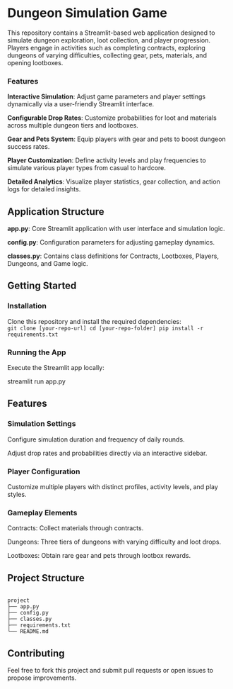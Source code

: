 <h1> Dungeon Simulation Game </h1>

This repository contains a Streamlit-based web application designed to simulate dungeon exploration, loot collection, and player progression. Players engage in activities such as completing contracts, exploring dungeons of varying difficulties, collecting gear, pets, materials, and opening lootboxes.

<h3>Features</h3>

**Interactive Simulation**: Adjust game parameters and player settings dynamically via a user-friendly Streamlit interface.

**Configurable Drop Rates**: Customize probabilities for loot and materials across multiple dungeon tiers and lootboxes.

**Gear and Pets System**: Equip players with gear and pets to boost dungeon success rates.

**Player Customization**: Define activity levels and play frequencies to simulate various player types from casual to hardcore.

**Detailed Analytics**: Visualize player statistics, gear collection, and action logs for detailed insights.

<h2> Application Structure </h2>

**app.py**: Core Streamlit application with user interface and simulation logic.

**config.py**: Configuration parameters for adjusting gameplay dynamics.

**classes.py**: Contains class definitions for Contracts, Lootboxes, Players, Dungeons, and Game logic.

<h2>Getting Started </h2>

<h3> Installation </h3>

Clone this repository and install the required dependencies:
<code>
git clone [your-repo-url]
cd [your-repo-folder]
pip install -r requirements.txt
</code>

<h3> Running the App </h3>

Execute the Streamlit app locally:

streamlit run app.py

<h2> Features </h2>

<h3> Simulation Settings </h3>

Configure simulation duration and frequency of daily rounds.

Adjust drop rates and probabilities directly via an interactive sidebar.

<h3> Player Configuration </h3>

Customize multiple players with distinct profiles, activity levels, and play styles.

<h3> Gameplay Elements </h3>

Contracts: Collect materials through contracts.

Dungeons: Three tiers of dungeons with varying difficulty and loot drops.

Lootboxes: Obtain rare gear and pets through lootbox rewards.

<h2> Project Structure </h2>
<code>
project
├── app.py
├── config.py
├── classes.py
├── requirements.txt
└── README.md
</code>

<h2> Contributing </h2>

Feel free to fork this project and submit pull requests or open issues to propose improvements.
